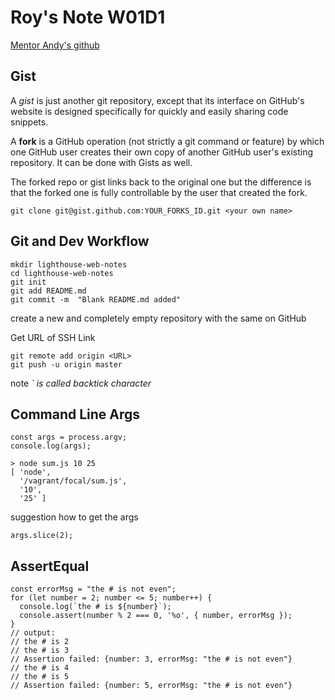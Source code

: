 # Roy's Note W01D1

[Mentor Andy's github](https://github.com/ChristianNally/web-2023-Feb-06-west-samples)

## Gist

A *gist* is just another git repository, except that its interface on GitHub's website is designed specifically for quickly and easily sharing code snippets. 

A **fork** is a GitHub operation (not strictly a git command or feature) by which one GitHub user creates their own copy of another GitHub user's existing repository. It can be done with Gists as well.

The forked repo or gist links back to the original one but the difference is that the forked one is fully controllable by the user that created the fork.
```
git clone git@gist.github.com:YOUR_FORKS_ID.git <your own name>
```

## Git and Dev Workflow

```
mkdir lighthouse-web-notes
cd lighthouse-web-notes
git init
git add README.md
git commit -m  "Blank README.md added"
```

create a new and completely empty repository with the same on GitHub 

Get URL of SSH Link

```
git remote add origin <URL>
git push -u origin master
```

note *` is called backtick character*

## Command Line Args
```
const args = process.argv;
console.log(args);

> node sum.js 10 25
[ 'node',
  '/vagrant/focal/sum.js',
  '10',
  '25' ]
```
suggestion how to get the args
```
args.slice(2);
```

## AssertEqual

```
const errorMsg = "the # is not even";
for (let number = 2; number <= 5; number++) {
  console.log(`the # is ${number}`);
  console.assert(number % 2 === 0, '%o', { number, errorMsg });
}
// output:
// the # is 2
// the # is 3
// Assertion failed: {number: 3, errorMsg: "the # is not even"}
// the # is 4
// the # is 5
// Assertion failed: {number: 5, errorMsg: "the # is not even"}
```